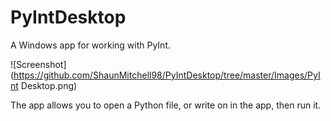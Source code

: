 # PyIntDesktop
A Windows app for working with PyInt.

![Screenshot](https://github.com/ShaunMitchell98/PyIntDesktop/tree/master/Images/PyInt Desktop.png)

The app allows you to open a Python file, or write on in the app, then run it.
